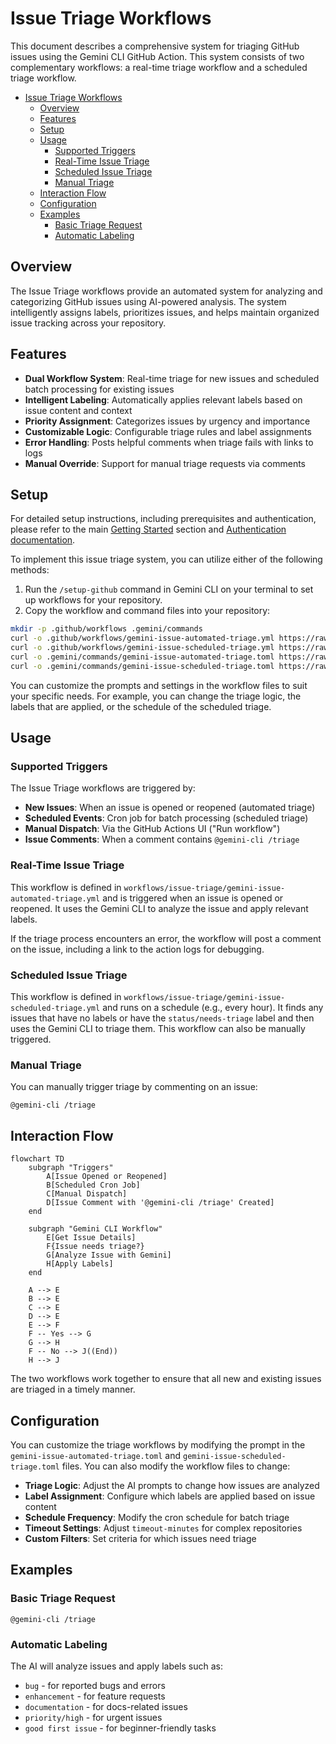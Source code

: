 # Issue Triage Workflows

This document describes a comprehensive system for triaging GitHub issues using the Gemini CLI GitHub Action. This system consists of two complementary workflows: a real-time triage workflow and a scheduled triage workflow.

- [Issue Triage Workflows](#issue-triage-workflows)
  - [Overview](#overview)
  - [Features](#features)
  - [Setup](#setup)
  - [Usage](#usage)
    - [Supported Triggers](#supported-triggers)
    - [Real-Time Issue Triage](#real-time-issue-triage)
    - [Scheduled Issue Triage](#scheduled-issue-triage)
    - [Manual Triage](#manual-triage)
  - [Interaction Flow](#interaction-flow)
  - [Configuration](#configuration)
  - [Examples](#examples)
    - [Basic Triage Request](#basic-triage-request)
    - [Automatic Labeling](#automatic-labeling)

## Overview

The Issue Triage workflows provide an automated system for analyzing and categorizing GitHub issues using AI-powered analysis. The system intelligently assigns labels, prioritizes issues, and helps maintain organized issue tracking across your repository.

## Features

- **Dual Workflow System**: Real-time triage for new issues and scheduled batch processing for existing issues
- **Intelligent Labeling**: Automatically applies relevant labels based on issue content and context
- **Priority Assignment**: Categorizes issues by urgency and importance
- **Customizable Logic**: Configurable triage rules and label assignments
- **Error Handling**: Posts helpful comments when triage fails with links to logs
- **Manual Override**: Support for manual triage requests via comments


## Setup

For detailed setup instructions, including prerequisites and authentication, please refer to the main [Getting Started](../../README.md#quick-start) section and [Authentication documentation](../../docs/authentication.md).

To implement this issue triage system, you can utilize either of the following methods:
1. Run the `/setup-github` command in Gemini CLI on your terminal to set up workflows for your repository.
2. Copy the workflow and command files into your repository:

```bash
mkdir -p .github/workflows .gemini/commands
curl -o .github/workflows/gemini-issue-automated-triage.yml https://raw.githubusercontent.com/google-github-actions/run-gemini-cli/main/workflows/issue-triage/gemini-issue-automated-triage.yml
curl -o .github/workflows/gemini-issue-scheduled-triage.yml https://raw.githubusercontent.com/google-github-actions/run-gemini-cli/main/workflows/issue-triage/gemini-issue-scheduled-triage.yml
curl -o .gemini/commands/gemini-issue-automated-triage.toml https://raw.githubusercontent.com/google-github-actions/run-gemini-cli/main/workflows/issue-triage/commands/gemini-issue-automated-triage.toml
curl -o .gemini/commands/gemini-issue-scheduled-triage.toml https://raw.githubusercontent.com/google-github-actions/run-gemini-cli/main/workflows/issue-triage/commands/gemini-issue-scheduled-triage.toml
```

You can customize the prompts and settings in the workflow files to suit your specific needs. For example, you can change the triage logic, the labels that are applied, or the schedule of the scheduled triage.

## Usage

### Supported Triggers

The Issue Triage workflows are triggered by:

- **New Issues**: When an issue is opened or reopened (automated triage)
- **Scheduled Events**: Cron job for batch processing (scheduled triage)
- **Manual Dispatch**: Via the GitHub Actions UI ("Run workflow")
- **Issue Comments**: When a comment contains `@gemini-cli /triage`

### Real-Time Issue Triage

This workflow is defined in `workflows/issue-triage/gemini-issue-automated-triage.yml` and is triggered when an issue is opened or reopened. It uses the Gemini CLI to analyze the issue and apply relevant labels.

If the triage process encounters an error, the workflow will post a comment on the issue, including a link to the action logs for debugging.

### Scheduled Issue Triage

This workflow is defined in `workflows/issue-triage/gemini-issue-scheduled-triage.yml` and runs on a schedule (e.g., every hour). It finds any issues that have no labels or have the `status/needs-triage` label and then uses the Gemini CLI to triage them. This workflow can also be manually triggered.

### Manual Triage

You can manually trigger triage by commenting on an issue:

```
@gemini-cli /triage
```

## Interaction Flow

```mermaid
flowchart TD
    subgraph "Triggers"
        A[Issue Opened or Reopened]
        B[Scheduled Cron Job]
        C[Manual Dispatch]
        D[Issue Comment with '@gemini-cli /triage' Created]
    end

    subgraph "Gemini CLI Workflow"
        E[Get Issue Details]
        F{Issue needs triage?}
        G[Analyze Issue with Gemini]
        H[Apply Labels]
    end

    A --> E
    B --> E
    C --> E
    D --> E
    E --> F
    F -- Yes --> G
    G --> H
    F -- No --> J((End))
    H --> J
```

The two workflows work together to ensure that all new and existing issues are triaged in a timely manner.

## Configuration

You can customize the triage workflows by modifying the prompt in the `gemini-issue-automated-triage.toml` and `gemini-issue-scheduled-triage.toml` files. You can also modify the workflow files to change:

- **Triage Logic**: Adjust the AI prompts to change how issues are analyzed
- **Label Assignment**: Configure which labels are applied based on issue content
- **Schedule Frequency**: Modify the cron schedule for batch triage
- **Timeout Settings**: Adjust `timeout-minutes` for complex repositories
- **Custom Filters**: Set criteria for which issues need triage

## Examples

### Basic Triage Request
```
@gemini-cli /triage
```

### Automatic Labeling
The AI will analyze issues and apply labels such as:
- `bug` - for reported bugs and errors
- `enhancement` - for feature requests
- `documentation` - for docs-related issues
- `priority/high` - for urgent issues
- `good first issue` - for beginner-friendly tasks

